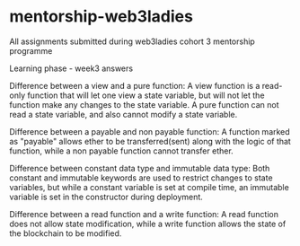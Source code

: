 # mentorship-web3ladies
All assignments submitted during web3ladies cohort 3 mentorship programme

Learning phase - week3 answers


Difference between a view and a pure function: A view function is a read-only function that will let one view a state variable, but will not let the function make any changes to the state variable. A pure function can not read a state variable, and also cannot modify a state variable.

Difference between a payable and non payable function: A function marked as "payable" allows ether to be transferred(sent) along with the logic of that function, while a non payable function cannot transfer ether.

Difference between constant data type and immutable data type: Both constant and immutable keywords are used to restrict changes to state variables, but while a constant variable is set at compile time, an immutable variable is set in the constructor during deployment.

Difference between a read function and a write function: A read function does not allow state modification, while a write function allows the state of the blockchain to be modified.
